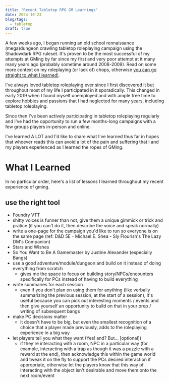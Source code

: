 ```yaml
---
title: "Recent Tabletop RPG GM Learnings"
date: 2024-10-23
blog/tags:
  - tabletop
draft: true
---
```


A few weeks ago, I began running an old school rennaissance (mega)dungeon crawling tabletop roleplaying campaign using the Shadowdark RPG ruleset. It's proven to be the most successful of my attempts at GMing by far since my first and very poor attempt at it many many years ago (probably sometime around 2008-2009). Read on some more context on my roleplaying (or lack of) chops, otherwise [you can go straight to what I learned!](#what-i-learned).

I've always loved tabletop roleplaying ever since I first discovered it but throughout most of my life I participated in it sporadically. This changed in early 2019 when I found myself unemployed and with ample free time to explore hobbies and passions that I had neglected for many years, including tabletop roleplaying.

Since then I've been actively participating in tabletop roleplaying regularly and I've had the opportunity to run a few months-long campaigns with a few groups players in-person and online.

I've learned A LOT and I'd like to share what I've learned thus far in hopes that whoever reads this can avoid a lot of the pain and suffering that I and my players experienced as I learned the ropes of GMing.

# What I Learned

In no particular order, here's a list of lessons I learned throughout my recent experience of gming.

## use the right tool

- Foundry VTT
- shitty voices is funner than not, give them a unique gimmick or trick and pratice (if you can't do it, then describe the voice and speak normally)
- write a one-page for the campaign you'd like to run so everyone is on the same page (ref: D&D 5E - Michael E. Shea - Sly Flourish's The Lazy DM's Companion)
- Stars and Wishes
- So You Want to Be A Gamemaster by Justine Alexander (especially Bangs)
- use a good adventure/module/dungeon and build on it instead of doing everything from scratch
  - gives me the space to focus on building story/NPCs/encounters specifically for PCs instead of having to build everything
- write summaries for each session
  - even if you don't plan on using them for anything (like verbally summarizing the previous session, at the start of a session), it's useful because you can pick out interesting moments / events and then give yourself an opportunity to build on that in your prep / writing of subsequent bangs
- make PC decisions matter
  - it doesn't have to be big, but even the smallest recognition of a choice that a player made previously, adds to the roleplaying experience in a big way
- let players tell you what they want (Yes! and? But... [optional])
  - if they're interacting with a room, NPC in a particular way (for example, interacting with a trap as though it was a puzzle with a reward at the end), then acknowledge this within the game world and tweak it on the fly to support the PCs desired interaction if appropriate, otherwise let the players know that this way of interacting with the object isn't desirable and move them onto the next room/event  